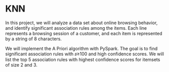 # KNN
In this project, we will analyze a data set about online browsing behavior, and identify significant association rules among the items. Each line represents a browsing session of a customer, and each item is represented by a string of 8 characters.

We will implement the A Priori algorithm with PySpark. The goal is to find significant association rules with  𝑠≥100  and high confidence scores.
We will list the top 5 association rules with highest confidence scores for itemsets of size 2 and 3.
